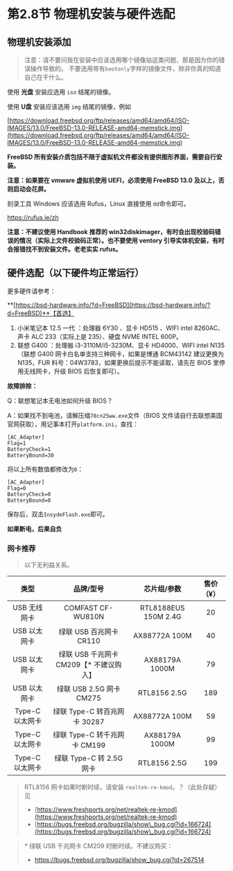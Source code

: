 # 第2.8节 物理机安装与硬件选配

## 物理机安装添加

> 注意：请不要问我在安装中应该选用哪个镜像站这类问题，那是因为你的错误操作导致的。 不要选用带有`bootonly`字样的镜像文件，除非你真的知道自己在干什么。

使用 **光盘** 安装应选用 `iso` 结尾的镜像。

使用 **U盘** 安装应该选用 `img` 结尾的镜像，例如

[https://download.freebsd.org/ftp/releases/amd64/amd64/ISO-IMAGES/13.0/FreeBSD-13.0-RELEASE-amd64-memstick.img](https://download.freebsd.org/ftp/releases/amd64/amd64/ISO-IMAGES/13.0/FreeBSD-13.0-RELEASE-amd64-memstick.img)

**FreeBSD 所有安装介质包括不限于虚拟机文件都没有提供图形界面，需要自行安装。**

**注意：如果要在 vmware 虚拟机使用 UEFI，必须使用 FreeBSD 13.0 及以上，否则启动会花屏。**

刻录工具 Windows 应该选用 Rufus，Linux 直接使用 `dd`命令即可。

https://rufus.ie/zh

**注意：不建议使用 Handbook 推荐的 win32diskimager，有时会出现校验码错误的情况（实际上文件校验码正常）。也不要使用 ventory 引导实体机安装，有时会报错找不到安装文件。老老实实 rufus。**

## 硬件选配（以下硬件均正常运行）

更多硬件请参考：

**[https://bsd-hardware.info/?d=FreeBSD](https://bsd-hardware.info/?d=FreeBSD)**【首选】

1. 小米笔记本 12.5 一代 ：处理器 6Y30 、显卡 HD515 、WIFI intel 8260AC、声卡 ALC 233（实际上是 235）、硬盘 NVME INTEL 600P。
2. 联想 G400 ：处理器 i3-3110M/i5-3230M、显卡 HD4000、WIFI intel N135（联想 G400 网卡白名单支持三种网卡，如果是博通 BCM43142 建议更换为 N135，FUR 料号：04W3783，如果更换后提示不能读取，请先在 BIOS 里停用无线网卡，升级 BIOS 后恢复即可）。

**故障排除：**

Q：联想笔记本无电池如何升级 BIOS？

A：如果找不到电池，请解压缩`78cn25ww.exe`文件（BIOS 文件请自行去联想美国官网获取），用记事本打开`platform.ini`，查找：

```
[AC_Adapter]
Flag=1
BatteryCheck=1
BatteryBound=30
```

将以上所有数值都修改为`0`：

```
[AC_Adapter]
Flag=0
BatteryCheck=0
BatteryBound=0
```

保存后，双击`InsydeFlash.exe`即可。

**如果断电，后果自负**

### 网卡推荐

> 以下无利益关系。

|      类型     |         品牌/型号         |        芯片组/参数        | 售价（¥） |
| :---------: | :-------------------: | :------------------: | :---: |
|   USB 无线网卡  |   COMFAST CF-WU810N   | RTL8188EUS 150M 2.4G |   20  |
|   USB 以太网卡  |   绿联 USB 百兆网卡 CR110   |     AX88772A 100M    |   40  |
|   USB 以太网卡  |   绿联 USB 千兆网卡 CM209【* 不建议购入】   |    AX88179A 1000M    |   79  |
|   USB 以太网卡  |  绿联 USB 2.5G 网卡 CM275 |     RTL8156 2.5G     |  189  |
| Type-C 以太网卡 | 绿联 Type-C 转百兆网卡 30287 |     AX88772A 100M    |   59  |
| Type-C 以太网卡 | 绿联 Type-C 转千兆网卡 CM199 |    AX88179A 1000M    |   99  |
| Type-C 以太网卡 |  绿联 Type-C 转 2.5G 网卡  |     RTL8156 2.5G     |  199  |

> RTL8156 网卡如果时断时续，请安装 `realtek-re-kmod`。？（此处存疑） 见
>
> * [https://www.freshports.org/net/realtek-re-kmod](https://www.freshports.org/net/realtek-re-kmod)
> * [https://bugs.freebsd.org/bugzilla/show\_bug.cgi?id=166724](https://bugs.freebsd.org/bugzilla/show\_bug.cgi?id=166724)

>  \*  绿联 USB 千兆网卡 CM209 时断时续。不建议购买：
>
> - https://bugs.freebsd.org/bugzilla/show_bug.cgi?id=267514
